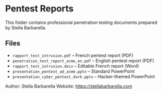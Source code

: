 # Pentest Reports

This folder contains professional penetration testing documents prepared by Stella Barbarella.

## Files

- `rapport_test_intrusion.pdf` – French pentest report (PDF)
- `penetration_test_report_acme_en.pdf` – English pentest report (PDF)
- `rapport_test_intrusion.docx` – Editable French report (Word)
- `presentation_pentest_ad_acme.pptx` – Standard PowerPoint
- `presentation_cyber_pentest_dark.pptx` – Hacker-themed PowerPoint

Author: Stella Barbarella
Website: https://stellabarbarella.com
